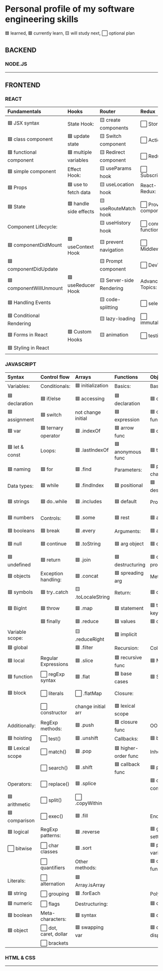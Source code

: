 # Personal profile of my software engineering skills

🟦 learned, 🟩 currently learn, 🟨 will study next, ⬜ optional plan

## BACKEND

### NODE.JS



___

## FRONTEND

### REACT

| Fundamentals              | Hooks                   | Router                   | Redux                 |
|:--------------------------|:------------------------|:-------------------------|:----------------------|
| 🟦 JSX syntax            | State Hook:             | 🟨 create components     | ⬜ Store              |
| 🟦 class component       | 🟦 update state         | 🟨 Switch component      | ⬜ Actions           |
| 🟦 functional component  | 🟦 multiple variables   | 🟨 Redirect component    | ⬜ Reducers           |
| 🟦 simple component      | Effect Hook:            | 🟨 useParams hook        | ⬜ Subscriptions      |
| 🟦 Props                 | 🟦 use to fetch data    | 🟨 useLocation hook      | React-Redux:          |
| 🟦 State                 | 🟩 handle side effects  | 🟨 useRouteMatch hook    | ⬜ Provider component |
| Component Lifecycle:      |                         | 🟨 useHistory hook       | ⬜ connect function   |
| 🟦 componentDidMount     | 🟩 useContext Hook      | 🟨 prevent navigation    | ⬜ Middleware         |
| 🟦 componentDidUpdate    |                         | 🟨 Prompt component      | ⬜ DevTools           |
| 🟦 componentWillUnmount  | 🟩 useReducer Hook      | 🟨 Server-side Rendering | Advanced Topics:      |
| 🟦 Handling Events       |                         | 🟨 code-splitting        | ⬜ selectors          |
| 🟦 Conditional Rendering |                         | 🟨 lazy-loading          | ⬜ immutability       |
| 🟦 Forms in React        | 🟩 Custom Hooks        | 🟨 animation             | ⬜ testing            |
| 🟦 Styling in React      |                         |                          |                        |


### JAVASCRIPT

| Syntax             | Control flow          | Arrays             | Functions          |  Objects             | Asynchronous         |
|:-------------------|:----------------------|:-------------------|:-------------------|:---------------------|:---------------------|
|  Variables:        | Conditionals:         | 🟦 initialization | Basics:             | Basics:             | Event loop:          |
| 🟦 declaration    | 🟦 if/else            | 🟦 accessing      | 🟦 declaration     | 🟦 obj literals      | 🟦 call stack       |
| 🟦 assignment     | 🟦 switch             | not change initial | 🟦 expression      | 🟦 constructor func  | 🟦 microtasks       |
| 🟦 var            | 🟦 ternary operator   | 🟦 .indexOf       | 🟦 arrow func      | 🟦 classes           | 🟦 macrotasks       |
| 🟦 let & const    | Loops:                | 🟦 .lastIndexOf    | 🟦 anonymous func  | 🟦 this              | Event loop:         |
| 🟦 naming         | 🟦 for                | 🟦 .find          | Parameters:         | 🟦 prototype chain   | 🟦 process.nextTick |
| Data types:       | 🟦 while              | 🟦 .findIndex      | 🟦 positional      | 🟦 destructuring     | 🟦 Promise.then     |
| 🟦 strings        | 🟦 do..while          | 🟦 .includes      | 🟦 default          | Properties:          | 🟦 async function   |
| 🟦 numbers        | Controls:             | 🟦 .some           | 🟦 rest            | 🟦 access            | 🟦 setTimeout(c, 0) | 
| 🟦 booleans       | 🟦 break              | 🟦 .every         | Arguments:          | 🟦 assignment        | 🟦 setImmediate     | 
| 🟦 null           | 🟦 continue           | 🟦 .toString      | 🟦 arg object       | 🟦 descriptors      | 🟦 setTimeout(c, n) |
| 🟦 undefined      | 🟦 return             | 🟦 .join          | 🟦 destructuring    | 🟦 computed prop    | 🟦  setInterval     |  
| 🟦 objects        | Exception handling:   | 🟦 .concat         | 🟦 spreading arg    | Methods:             | Promises:           |  
| 🟦 symbols        | 🟦 try..catch         | 🟨 .toLocaleString | Return:             | 🟦 definitions       | 🟦 syntax           |  
| 🟦 BigInt         | 🟦 throw              | 🟦 .map            | 🟦 statement        | 🟦 this keyword     | 🟦 chaining         |
|                   | 🟦 finally             | 🟦 .reduce        | 🟦 values           | 🟦 chaining          | 🟨 promise.all      |   
| Variable scope:   |                        | 🟨 .reduceRight    | 🟩 implicit         |                     | 🟦 error handling  | 
| 🟦 global        |                         | 🟦 .filter        | Recursion:           | Collection:         |  Async/await:        |  
| 🟦 local         | Regular Expressions     | 🟦 .slice         | 🟩 recursive func   | 🟦 Map              | 🟩 syntax          | 
| 🟦 function      | ⬜ regExp syntax       | 🟦 .flat          | 🟩 base cases       | 🟦 Set               | 🟩 error handling   | 
| 🟦 block         | ⬜  literals           | ⬜ .flatMap       | Closure:             |                     | 🟨 async generators | 
|                   | ⬜  constructor        | change initial arr | 🟩 lexical scope    |                     |                    |
| Additionally:     | RegExp methods:        | 🟦 .push          | 🟩 closure func      | OOP in JS           | Browser APIs:      |
| 🟦 hoisting      | ⬜ test()              | 🟦 .unshift        | Callbacks:           | 🟦 basics          | 🟦 DOM              | 
| 🟦 Lexical scope | ⬜ match()             | 🟦 .pop           | 🟦 higher-order func | Inheritance:         | 🟦 events          |  
|                  | ⬜ search()            | 🟦 .shift         | 🟦 callback func     | 🟦 patterns          | 🟦 XMLHttpRequest   | 
| Operators:       | ⬜ replace()           | 🟦 .splice        |                      | 🟦 obj composition   | 🟦 fetch API        | 
| 🟦 arithmetic    | ⬜ split()             | ⬜ .copyWithin    |                      |                      | 🟨 Web Workers        |    
| 🟦 comparison    | ⬜ exec()              | 🟦 .fill          |                      | Encapsulation:       |                        |  
| 🟦 logical       | RegExp patterns:       | 🟦 .reverse       |                      | 🟦 getters & setters |                        |
| ⬜ bitwise       | ⬜ char classes        | 🟦 .sort          |                      | 🟦 private variables |                        |
|                  | ⬜ quantifiers         | Other methods:    |                      | 🟦 closure func       |                        | 
|  Literals:       | ⬜ alternation         | 🟦 Array.isArray |                      |                        |                        |  
| 🟦 string       | ⬜ grouping            | 🟦 .forEach       |                      | Polymorphism:         |                        |  
| 🟦 numeric      | ⬜ flags               | Destructuring:    |                      | 🟦 overriding         |                        | 
| 🟦 boolean      | Meta-characters:        | 🟦 syntax         |                      | 🟦 overloading       |                        |  
| 🟦 object       | ⬜ dot, caret, dollar  | 🟦 swapping var   |                      | 🟦 dynamic dispatch   |                        |
|                  | ⬜ brackets            |                   |                      |                       |                        |


### HTML & CSS





___
